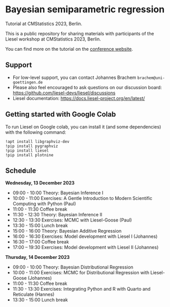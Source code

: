 # Bayesian semiparametric regression

Tutorial at CMStatistics 2023, Berlin.

This is a public repository for sharing materials with participants of the Liesel workshop at CMStatistics 2023, Berlin.

You can find more on the tutorial on the [conference website](http://www.cmstatistics.org/CMStatistics2023/tutorials.php).

## Support

- For low-level support, you can contact Johannes Brachem `brachem@uni-goettingen.de`
- Please also feel encouraged to ask questions on our discussion board: https://github.com/liesel-devs/liesel/discussions
- Liesel documentation: https://docs.liesel-project.org/en/latest/

## Getting started with Google Colab

To run Liesel on Google colab, you can install it (and some dependencies) with the following
command:

```
!apt install libgraphviz-dev
!pip install pygraphviz
!pip install liesel
!pip install plotnine
```


## Schedule

**Wednesday, 13 December 2023**

- 09:00 - 10:00 Theory: Bayesian Inference I
- 10:00 - 11:00 Exercises: A Gentle Introduction to Modern Scientific Computing with Python (Paul)
- 11:00 - 11:30 Coffee break
- 11:30 - 12:30 Theory: Bayesian Inference II
- 12:30 - 13:30 Exercises: MCMC with Liesel-Goose (Paul)
- 13:30 - 15:00 Lunch break
- 15:00 - 16:00 Theory: Bayesian Additive Regression
- 16:00 - 16:30 Exercises: Model development with Liesel I (Johannes)
- 16:30 – 17:00 Coffee break
- 17:00 – 19:30 Exercises: Model development with Liesel II (Johannes)

**Thursday, 14 December 2023**

- 09:00 - 10:00 Theory: Bayesian Distributional Regression
- 10:00 - 11:00 Exercises: MCMC for Distributional Regression with Liesel-Goose (Johannes)
- 11:00 - 11:30 Coffee break
- 11:30 - 13:30 Exercises: Integrating Python and R with Quarto and Reticulate (Hannes)
- 13:30 - 15:00 Lunch break
